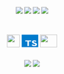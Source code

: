 <div align="center">
<img height="150em" src="https://github-profile-summary-cards.vercel.app/api/cards/profile-details?username=costacarlos213&theme=tokyonight"/> 
<img height="150em" src="https://github-readme-stats.vercel.app/api?username=costacarlos213&show_icons=true&theme=tokyonight&include_all_commits=true&count_private=true&hide_border=true"/> <img height="150em" src="https://github-readme-stats.vercel.app/api/top-langs/?username=costacarlos213&layout=compact&langs_count=7&include_all_commits=true&count_private=true&theme=tokyonight&hide_border=true"/> <img height="150em" src="https://github-readme-streak-stats.herokuapp.com/?user=costacarlos213&theme=tokyonight&hide_border=true"/>

 ##
</div>
<div align="center" style="display: inline_block"><br>
  <img align="center" height="30" width="30" src="https://cdn.jsdelivr.net/gh/devicons/devicon/icons/nodejs/nodejs-original.svg">
  <img align="center" height="30" width="40" src="https://raw.githubusercontent.com/devicons/devicon/master/icons/typescript/typescript-plain.svg">
  <img align="center" height="30" width="40" src="https://cdn.jsdelivr.net/gh/devicons/devicon/icons/react/react-original.svg">
</div>

## 
  
<div align="center">
  <a href = "mailto:carloscosta2912@gmail.com"><img src="https://img.shields.io/badge/-Gmail-%23333?style=for-the-badge&logo=gmail&logoColor=white" target="_blank"></a>
  <a href="https://www.linkedin.com/in/carlos-costa-042019152/" target="_blank"><img src="https://img.shields.io/badge/-LinkedIn-%230077B5?style=for-the-badge&logo=linkedin&logoColor=white" target="_blank"></a>
</div>
